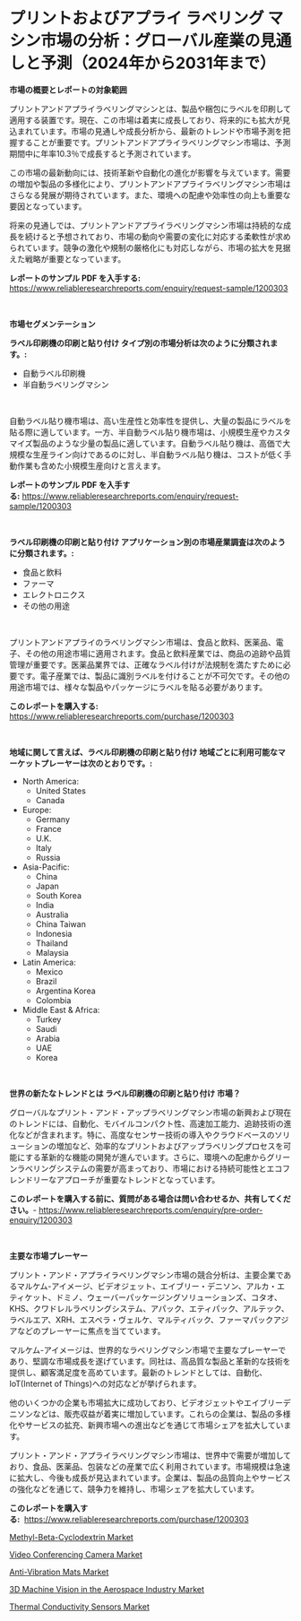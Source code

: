 <p><h1>プリントおよびアプライ ラベリング マシン市場の分析：グローバル産業の見通しと予測（2024年から2031年まで）</h1></p><p><strong>市場の概要とレポートの対象範囲</strong></p>
<p><p>プリントアンドアプライラベリングマシンとは、製品や梱包にラベルを印刷して適用する装置です。現在、この市場は着実に成長しており、将来的にも拡大が見込まれています。市場の見通しや成長分析から、最新のトレンドや市場予測を把握することが重要です。プリントアンドアプライラベリングマシン市場は、予測期間中に年率10.3％で成長すると予測されています。</p><p>この市場の最新動向には、技術革新や自動化の進化が影響を与えています。需要の増加や製品の多様化により、プリントアンドアプライラベリングマシン市場はさらなる発展が期待されています。また、環境への配慮や効率性の向上も重要な要因となっています。</p><p>将来の見通しでは、プリントアンドアプライラベリングマシン市場は持続的な成長を続けると予想されており、市場の動向や需要の変化に対応する柔軟性が求められています。競争の激化や規制の厳格化にも対応しながら、市場の拡大を見据えた戦略が重要となっています。</p></p>
<p><strong>レポートのサンプル PDF を入手する:</strong> <a href="https://www.reliableresearchreports.com/enquiry/request-sample/1200303">https://www.reliableresearchreports.com/enquiry/request-sample/1200303</a></p>
<p>&nbsp;</p>
<p><strong>市場セグメンテーション</strong></p>
<p><strong>ラベル印刷機の印刷と貼り付け タイプ別の市場分析は次のように分類されます。:</strong></p>
<p><ul><li>自動ラベル印刷機</li><li>半自動ラベリングマシン</li></ul></p>
<p>&nbsp;</p>
<p><p>自動ラベル貼り機市場は、高い生産性と効率性を提供し、大量の製品にラベルを貼る際に適しています。一方、半自動ラベル貼り機市場は、小規模生産やカスタマイズ製品のような少量の製品に適しています。自動ラベル貼り機は、高価で大規模な生産ライン向けであるのに対し、半自動ラベル貼り機は、コストが低く手動作業も含めた小規模生産向けと言えます。</p></p>
<p><strong>レポートのサンプル PDF を入手する:</strong>&nbsp;<a href="https://www.reliableresearchreports.com/enquiry/request-sample/1200303">https://www.reliableresearchreports.com/enquiry/request-sample/1200303</a></p>
<p>&nbsp;</p>
<p><strong> ラベル印刷機の印刷と貼り付け アプリケーション別の市場産業調査は次のように分類されます。:</strong></p>
<p><ul><li>食品と飲料</li><li>ファーマ</li><li>エレクトロニクス</li><li>その他の用途</li></ul></p>
<p>&nbsp;</p>
<p><p>プリントアンドアプライのラベリングマシン市場は、食品と飲料、医薬品、電子、その他の用途市場に適用されます。食品と飲料産業では、商品の追跡や品質管理が重要です。医薬品業界では、正確なラベル付けが法規制を満たすために必要です。電子産業では、製品に識別ラベルを付けることが不可欠です。その他の用途市場では、様々な製品やパッケージにラベルを貼る必要があります。</p></p>
<p><strong>このレポートを購入する:</strong>&nbsp; <a href="https://www.reliableresearchreports.com/purchase/1200303">https://www.reliableresearchreports.com/purchase/1200303</a></p>
<p>&nbsp;</p>
<p><strong>地域に関して言えば、ラベル印刷機の印刷と貼り付け 地域ごとに利用可能なマーケットプレーヤーは次のとおりです。:</strong></p>
<p><ul>
    <li>
        North America:
        <ul>
            <li>United States</li>
            <li>Canada</li>
        </ul>
    </li>
    <li>
        Europe:
        <ul>
            <li>Germany</li>
            <li>France</li>
            <li>U.K.</li>
            <li>Italy</li>
            <li>Russia</li>
        </ul>
    </li>
    <li>
        Asia-Pacific:
        <ul>
            <li>China</li>
            <li>Japan</li>
            <li>South Korea</li>
            <li>India</li>
            <li>Australia</li>
            <li>China Taiwan</li>
            <li>Indonesia</li>
            <li>Thailand</li>
            <li>Malaysia</li>
        </ul>
    </li>
    <li>
        Latin America:
        <ul>
            <li>Mexico</li>
            <li>Brazil</li>
            <li>Argentina Korea</li>
            <li>Colombia</li>
        </ul>
    </li>
    <li>
        Middle East & Africa:
        <ul>
            <li>Turkey</li>
            <li>Saudi</li>
            <li>Arabia</li>
            <li>UAE</li>
            <li>Korea</li>
        </ul>
    </li>
    </ul></p>
<p>&nbsp;</p>
<p><strong>世界の新たなトレンドとは ラベル印刷機の印刷と貼り付け 市場？</strong></p>
<p><p>グローバルなプリント・アンド・アップラベリングマシン市場の新興および現在のトレンドには、自動化、モバイルコンパクト性、高速加工能力、追跡技術の進化などが含まれます。特に、高度なセンサー技術の導入やクラウドベースのソリューションの増加など、効率的なプリントおよびアップラベリングプロセスを可能にする革新的な機能の開発が進んでいます。さらに、環境への配慮からグリーンラベリングシステムの需要が高まっており、市場における持続可能性とエコフレンドリーなアプローチが重要なトレンドとなっています。</p></p>
<p><strong>このレポートを購入する前に、質問がある場合は問い合わせるか、共有してください。</strong>- <a href="https://www.reliableresearchreports.com/enquiry/pre-order-enquiry/1200303">https://www.reliableresearchreports.com/enquiry/pre-order-enquiry/1200303</a></p>
<p>&nbsp;</p>
<p><strong>主要な市場プレーヤー</strong></p>
<p><p>プリント・アンド・アプライラベリングマシン市場の競合分析は、主要企業であるマルケム-アイメージ、ビデオジェット、エイブリー・デニソン、アルカ・エティケット、ドミノ、ウェーバーパッケージングソリューションズ、コタオ、KHS、クワドレルラベリングシステム、アパック、エティパック、アルテック、ラベルエア、XRH、エスペラ・ヴェルケ、マルティバック、ファーマパックアジアなどのプレーヤーに焦点を当てています。</p><p>マルケム-アイメージは、世界的なラベリングマシン市場で主要なプレーヤーであり、堅調な市場成長を遂げています。同社は、高品質な製品と革新的な技術を提供し、顧客満足度を高めています。最新のトレンドとしては、自動化、IoT(Internet of Things)への対応などが挙げられます。</p><p>他のいくつかの企業も市場拡大に成功しており、ビデオジェットやエイブリーデニソンなどは、販売収益が着実に増加しています。これらの企業は、製品の多様化やサービスの拡充、新興市場への進出などを通じて市場シェアを拡大しています。</p><p>プリント・アンド・アプライラベリングマシン市場は、世界中で需要が増加しており、食品、医薬品、包装などの産業で広く利用されています。市場規模は急速に拡大し、今後も成長が見込まれています。企業は、製品の品質向上やサービスの強化などを通じて、競争力を維持し、市場シェアを拡大しています。</p></p>
<p><strong>このレポートを購入する:</strong>&nbsp;&nbsp;<a href="https://www.reliableresearchreports.com/purchase/1200303">https://www.reliableresearchreports.com/purchase/1200303</a></p>
<p><p><a href="https://github.com/Angelnienowdseej3e45z3p8c/Market-Research-Report-List-1/blob/main/methyl-beta-cyclodextrin-market.md">Methyl-Beta-Cyclodextrin Market</a></p><p><a href="https://view.publitas.com/reportprime-1/video-conferencing-camera-market-size-and-examines-its-market-scope-with-a-primary-focus-on-growth-opportunities-and-forecasted-trends-spanning-from-2024-to-2031/">Video Conferencing Camera Market</a></p><p><a href="https://gratis-rainforest-2ca.notion.site/Anti-Vibration-Mats-Market-Share-Market-New-Trends-Analysis-Report-By-Type-By-Application-By-End-77c36358d88e4dfb954bfc751b087b38">Anti-Vibration Mats Market</a></p><p><a href="https://crocus-run-b5a.notion.site/3D-Machine-Vision-in-the-Aerospace-Industry-Market-Research-Report-Forecasted-for-Period-from-2024--8a338c8356a6419aaa817ec15db36aad">3D Machine Vision in the Aerospace Industry Market</a></p><p><a href="https://view.publitas.com/reportprime-1/insights-into-thermal-conductivity-sensors-market-size-analysing-market-share-trends-and-growth-from-2024-to-2031/">Thermal Conductivity Sensors Market</a></p></p>